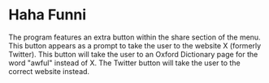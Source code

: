 # Haha Funni
The program features an extra button within the share section of the menu.  This button appears as a prompt to take the user to the website X (formerly Twitter).  This button will take the user to an Oxford 
Dictionary page for the word "awful" instead of X.  The Twitter button will take the user to the correct website instead.
